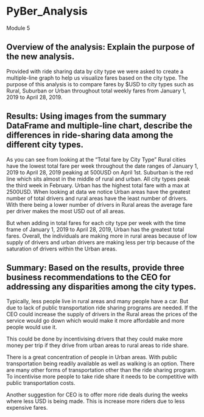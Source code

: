 # PyBer_Analysis
Module 5
## Overview of the analysis: Explain the purpose of the new analysis.
Provided with ride sharing data by city type we were asked to create a multiple-line graph to help us visualize fares based on the city type. The purpose of this analysis is to compare fares by $USD to city types such as Rural, Suburban or Urban throughout total weekly fares from January 1, 2019 to April 28, 2019.

## Results: Using images from the summary DataFrame and multiple-line chart, describe the differences in ride-sharing data among the different city types.
As you can see from looking at the “Total fare by City Type” Rural cities have the lowest total fare per week throughout the date ranges of January 1, 2019 to April 28, 2019 peaking at 500USD on April 1st. Suburban is the red line which sits almost in the middle of rural and urban. All city types peak the third week in February. Urban has the highest total fare with a max at 2500USD.
When looking at data we notice Urban areas have the greatest number of total drivers and rural areas have the least number of drivers. With there being a lower number of drivers in Rural areas the average fare per driver makes the most USD out of all areas. 

But when adding in total fares for each city type per week with the time frame of January 1, 2019 to April 28, 2019, Urban has the greatest total fares. Overall, the individuals are making more in rural areas because of low supply of drivers and urban drivers are making less per trip because of the saturation of drivers within the Urban areas. 

## Summary: Based on the results, provide three business recommendations to the CEO for addressing any disparities among the city types.
Typically, less people live in rural areas and many people have a car. But due to lack of public transportation ride sharing programs are needed. If the CEO could increase the supply of drivers in the Rural areas the prices of the service would go down which would make it more affordable and more people would use it. 

This could be done by incentivising drivers that they could make more money per trip if they drive from urban areas to rural areas to ride share.

There is a great concentration of people in Urban areas. With public transportation being readily available as well as walking is an option. There are many other forms of transportation other than the ride sharing program. To incentivise more people to take ride share it needs to be competitive with public transportation costs. 

Another suggestion for CEO is to offer more ride deals during the weeks where less USD is being made. This is increase more riders due to less expensive fares.
